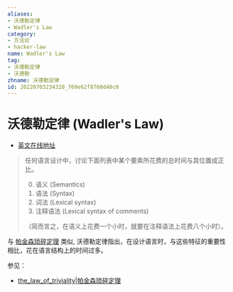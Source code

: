 ```yaml
---
aliases:
- 沃德勒定律
- Wadler's Law
category:
- 方法论
- hacker-law
name: Wadler's Law
tag:
- 沃德勒定律
- 沃德勒
zhname: 沃德勒定律
id: 20220703234320_769e62f8760d40c0
---
```


# 沃德勒定律 (Wadler's Law)

- [英文在线地址](https://wiki.haskell.org/Wadler's_Law)

> 任何语言设计中，讨论下面列表中某个要素所花费的总时间与其位置成正比。
>
> 0. 语义 (Semantics)
> 1. 语法 (Syntax)
> 1. 词法 (Lexical syntax)
> 1. 注释语法 (Lexical syntax of comments)
>
> （简而言之，在语义上花费一个小时，就要在注释语法上花费八个小时）。

与 [帕金森琐碎定理](./the_law_of_triviality.md) 类似, 沃德勒定律指出，在设计语言时，与这些特征的重要性相比，花在语言结构上的时间过多。

参见：

- [the_law_of_triviality|帕金森琐碎定理](./the_law_of_triviality.md)


